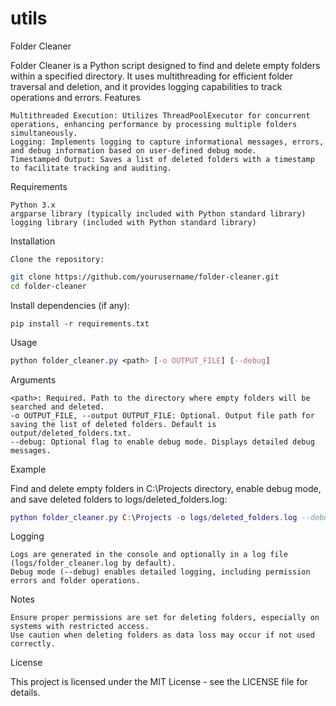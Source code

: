 # utils

Folder Cleaner

Folder Cleaner is a Python script designed to find and delete empty folders within a specified directory. It uses multithreading for efficient folder traversal and deletion, and it provides logging capabilities to track operations and errors.
Features

    Multithreaded Execution: Utilizes ThreadPoolExecutor for concurrent operations, enhancing performance by processing multiple folders simultaneously.
    Logging: Implements logging to capture informational messages, errors, and debug information based on user-defined debug mode.
    Timestamped Output: Saves a list of deleted folders with a timestamp to facilitate tracking and auditing.

Requirements

    Python 3.x
    argparse library (typically included with Python standard library)
    logging library (included with Python standard library)

Installation

    Clone the repository:

```bash
git clone https://github.com/yourusername/folder-cleaner.git
cd folder-cleaner
```
Install dependencies (if any):
```
pip install -r requirements.txt
```
Usage

```css
python folder_cleaner.py <path> [-o OUTPUT_FILE] [--debug]
```
Arguments

    <path>: Required. Path to the directory where empty folders will be searched and deleted.
    -o OUTPUT_FILE, --output OUTPUT_FILE: Optional. Output file path for saving the list of deleted folders. Default is output/deleted_folders.txt.
    --debug: Optional flag to enable debug mode. Displays detailed debug messages.

Example

Find and delete empty folders in C:\Projects directory, enable debug mode, and save deleted folders to logs/deleted_folders.log:

```lua
python folder_cleaner.py C:\Projects -o logs/deleted_folders.log --debug
```
Logging

    Logs are generated in the console and optionally in a log file (logs/folder_cleaner.log by default).
    Debug mode (--debug) enables detailed logging, including permission errors and folder operations.

Notes

    Ensure proper permissions are set for deleting folders, especially on systems with restricted access.
    Use caution when deleting folders as data loss may occur if not used correctly.

License

This project is licensed under the MIT License - see the LICENSE file for details.

